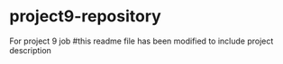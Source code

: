 # project9-repository
For project 9 job
#this readme file has been modified to include project description
